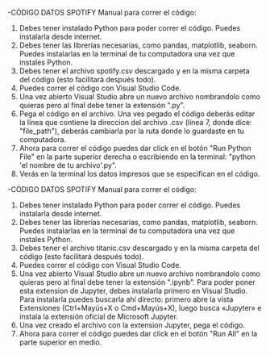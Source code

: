 -CÓDIGO DATOS SPOTIFY
Manual para correr el código:
1) Debes tener instalado Python para poder correr el código. Puedes instalarla desde internet. 
2) Debes tener las librerías necesarias, como pandas, matplotlib, seaborn. Puedes instalarlas en la terminal de tu computadora una vez que instales Python.
3) Debes tener el archivo spotify.csv descargado y en la misma carpeta del código (esto facilitará después todo).
4) Puedes correr el código con Visual Studio Code.
5) Una vez abierto Visual Studio abre un nuevo archivo nombrandolo como quieras pero al final debe tener la extensión ".py". 
6) Pega el código en el archivo. Una ves pegado el código deberás editar la línea que contiene la direccion del archivo .csv (línea 7, donde dice: "file_path"), deberás cambiarla por la ruta donde lo guardaste en tu computadora.
7) Ahora para correr el código puedes dar click en el botón "Run Python File" en la parte superior derecha o escribiendo en la terminal: "python 'el nombre de tu archivo'.py".
8) Verás en la terminal los datos impresos que se especifican en el código.


-CÓDIGO DATOS SPOTIFY
Manual para correr el código:
1) Debes tener instalado Python para poder correr el código. Puedes instalarla desde internet. 
2) Debes tener las librerías necesarias, como pandas, matplotlib, seaborn. Puedes instalarlas en la terminal de tu computadora una vez que instales Python.
3) Debes tener el archivo titanic.csv descargado y en la misma carpeta del código (esto facilitará después todo).
4) Puedes correr el código con Visual Studio Code.
6) Una vez abierto Visual Studio abre un nuevo archivo nombrandolo como quieras pero al final debe tener la extensión ".ipynb". Para poder poner esta extension de Jupyter, debes instalarla primero en Visual Studio. Para instalarla puedes buscarla ahí directo: primero abre la vista Extensiones (Ctrl+Mayús+X o Cmd+Mayús+X), luego busca «Jupyter» e instala la extensión oficial de Microsoft Jupyter.
7) Una vez creado el archivo con la extension Jupyter, pega el código. 
8) Ahora para correr el código puedes dar click en el botón "Run All" en la parte superior en medio. 
